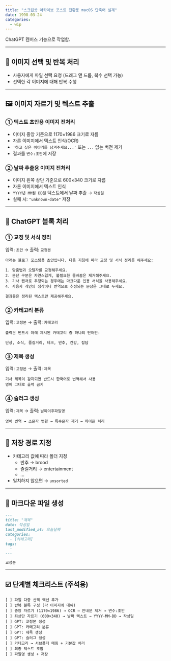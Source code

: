 ```yaml
---
title: "스크린샷 아카이브 포스트 전환용 macOS 단축어 설계"
date: 1998-03-24
categories: 
  - wip
---
```


ChatGPT 캔버스 기능으로 작업함.

***

## 📂 이미지 선택 및 반복 처리
- 사용자에게 파일 선택 요청 (드래그 앤 드롭, 복수 선택 가능)
- 선택한 각 이미지에 대해 반복 수행

---

## 🖼️ 이미지 자르기 및 텍스트 추출

### ① 텍스트 초안용 이미지 전처리
- 이미지 중앙 기준으로 1170×1986 크기로 자름
- 자른 이미지에서 텍스트 인식(OCR)
- `'하고 싶은 이야기를 남겨주세요...'` 또는 `...` 없는 버전 제거
- 결과를 `변수:초안`에 저장

### ② 날짜 추출용 이미지 전처리
- 이미지 왼쪽 상단 기준으로 600×340 크기로 자름
- 자른 이미지에서 텍스트 인식
- `YYYY년 MM월 DD일` 텍스트에서 날짜 추출 → `작성일`
- 실패 시: `"unknown-date"` 저장

---

## 🤖 ChatGPT 블록 처리

### ① 교정 및 서식 정리
입력: `초안` → 출력: `교정본`
```text
아래는 블로그 포스팅용 초안입니다. 다음 지침에 따라 교정 및 서식 정리를 해주세요:

1. 맞춤법과 오탈자를 교정해주세요.
2. 문단 구분은 자연스럽게, 불필요한 줄바꿈은 제거해주세요.
3. 기사 캡처로 추정되는 경우에는 마크다운 인용 서식을 사용해주세요.
4. 사용자 개인의 생각이나 번역으로 추정되는 문장은 그대로 두세요.

결과물은 정리된 텍스트만 제공해주세요.
```

### ② 카테고리 분류
입력: `교정본` → 출력: `카테고리`
```text
출력은 반드시 아래 제시된 카테고리 중 하나의 단어만:

단상, 소식, 즐길거리, 테크, 반추, 건강, 잡담
```

### ③ 제목 생성
입력: `교정본` → 출력: `제목`
```text
기사 제목이 감지되면 반드시 한국어로 번역해서 사용
영어 그대로 출력 금지
```

### ④ 슬러그 생성
입력: `제목` → 출력: `날짜이후파일명`
```text
영어 번역 → 소문자 변환 → 특수문자 제거 → 하이픈 처리
```

---

## 📁 저장 경로 지정
- 카테고리 값에 따라 폴더 지정
  - 반추 → brood
  - 즐길거리 → entertainment
  - ...
- 일치하지 않으면 → `unsorted`

---

## 📄 마크다운 파일 생성
```md
---
title: "제목"
date: 작성일
last_modified_at: 오늘날짜
categories:
  - [카테고리]
tags:
  - 
---

교정본
```

---

## ☑️ 단계별 체크리스트 (주석용)

```text
[ ] 파일 다중 선택 액션 추가
[ ] 반복 블록 구성 (각 이미지에 대해)
[ ] 중앙 자르기 (1170×1986) → OCR → 안내문 제거 → 변수:초안
[ ] 좌상단 자르기 (600×340) → 날짜 텍스트 → YYYY-MM-DD → 작성일
[ ] GPT: 교정본 생성
[ ] GPT: 카테고리 분류
[ ] GPT: 제목 생성
[ ] GPT: 슬러그 생성
[ ] 카테고리 → 서브폴더 매핑 + 기본값 처리
[ ] 최종 텍스트 조합
[ ] 파일명 생성 + 저장
```

